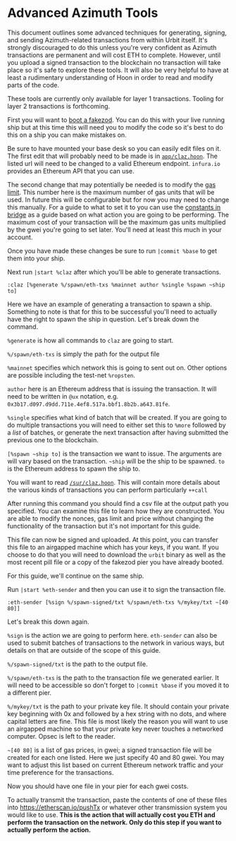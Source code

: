 # Advanced Azimuth Tools

This document outlines some advanced techniques for generating, signing, and sending Azimuth-related transactions from within Urbit itself. It's strongly discouraged to do this unless you're very confident as Azimuth transactions are permanent and will cost ETH to complete. However, until you upload a signed transaction to the blockchain no transaction will take place so it's safe to explore these tools. It will also be very helpful to have at least a rudimentary understanding of Hoon in order to read and modify parts of the code.

These tools are currently only available for layer 1 transactions. Tooling for layer 2 transactions is forthcoming.

First you will want to [boot a fakezod](../../build-on-urbit/environment.md#creating-a-fake-ship). You can do this with your live running ship but at this time this will need you to modify the code so it's best to do this on a ship you can make mistakes on.

Be sure to have mounted your base desk so you can easily edit files on it. The first edit that will probably need to be made is in [`app/claz.hoon`](https://github.com/urbit/urbit/blob/85435e9a81e105809d5d381b5d34fae1d4daa3b8/pkg/arvo/app/claz.hoon#L14). The listed url will need to be changed to a valid Ethereum endpoint. `infura.io` provides an Ethereum API that you can use.

The second change that may potentially be needed is to modify the [gas limit](https://github.com/urbit/urbit/blob/85435e9a81e105809d5d381b5d34fae1d4daa3b8/pkg/arvo/app/claz.hoon#L179). This number here is the maximum number of gas units that will be used. In future this will be configurable but for now you may need to change this manually. For a guide to what to set it to you can use the [constants in bridge](https://github.com/urbit/bridge/blob/29f4a14869489481a950a1af53f583d751897444/src/lib/constants.js#L23) as a guide based on what action you are going to be performing. The maximum cost of your transaction will be the maximum gas units multiplied by the gwei you're going to set later. You'll need at least this much in your account.

Once you have made these changes be sure to run `|commit %base` to get them into your ship.

Next run `|start %claz` after which you'll be able to generate transactions.

```
:claz [%generate %/spawn/eth-txs %mainnet author %single %spawn ~ship to]
```

Here we have an example of generating a transaction to spawn a ship. Something to note is that for this to be successful you'll need to actually have the right to spawn the ship in question. Let's break down the command.

`%generate` is how all commands to `claz` are going to start.

`%/spawn/eth-txs` is simply the path for the output file

`%mainnet` specifies which network this is going to sent out on. Other options are possible including the test-net `%ropsten`.

`author` here is an Ethereum address that is issuing the transaction. It will need to be written in `@ux` notation, e.g. `0x3b17.d097.d9dd.711e.4ef8.517a.bbf1.8b2b.a643.81fe`.

`%single` specifies what kind of batch that will be created. If you are going to do multiple transactions you will need to either set this to `%more` followed by a _list_ of batches, or generate the next transaction after having submitted the previous one to the blockchain.

`[%spawn ~ship to]` is the transaction we want to issue. The arguments are will vary based on the transaction. `~ship` will be the ship to be spawned. `to` is the Ethereum address to spawn the ship to.

You will want to read [`/sur/claz.hoon`](https://github.com/urbit/urbit/blob/85435e9a81e105809d5d381b5d34fae1d4daa3b8/pkg/arvo/sur/claz.hoon). This will contain more details about the various kinds of transactions you can perform particularly `++call`

After running this command you should find a csv file at the output path you specified. You can examine this file to learn how they are constructed. You are able to modify the nonces, gas limit and price without changing the functionality of the transaction but it's not important for this guide.

This file can now be signed and uploaded. At this point, you can transfer this file to an airgapped machine which has your keys, if you want. If you choose to do that you will need to download the `urbit` binary as well as the most recent pill file or a copy of the fakezod pier you have already booted.

For this guide, we'll continue on the same ship.

Run `|start %eth-sender` and then you can use it to sign the transaction file.

```
:eth-sender [%sign %/spawn-signed/txt %/spawn/eth-txs %/mykey/txt ~[40 80]]
```

Let's break this down again.

`%sign` is the action we are going to perform here. `eth-sender` can also be used to submit batches of transactions to the network in various ways, but details on that are outside of the scope of this guide.

`%/spawn-signed/txt` is the path to the output file.

`%/spawn/eth-txs` is the path to the transaction file we generated earlier. It will need to be accessible so don't forget to `|commit %base` if you moved it to a different pier.

`%/mykey/txt` is the path to your private key file. It should contain your private key beginning with 0x and followed by a hex string with no dots, and where capital letters are fine. This file is most likely the reason you will want to use an airgapped machine so that your private key never touches a networked computer. Opsec is left to the reader.

`~[40 80]` is a list of gas prices, in gwei; a signed transaction file will be created for each one listed. Here we just specify 40 and 80 gwei. You may want to adjust this list based on current Ethereum network traffic and your time preference for the transactions.

Now you should have one file in your pier for each gwei costs.

To actually transmit the transaction, paste the contents of one of these files into https://etherscan.io/pushTx or whatever other transmission system you would like to use. **This is the action that will actually cost you ETH and perform the transaction on the network. Only do this step if you want to actually perform the action.**
